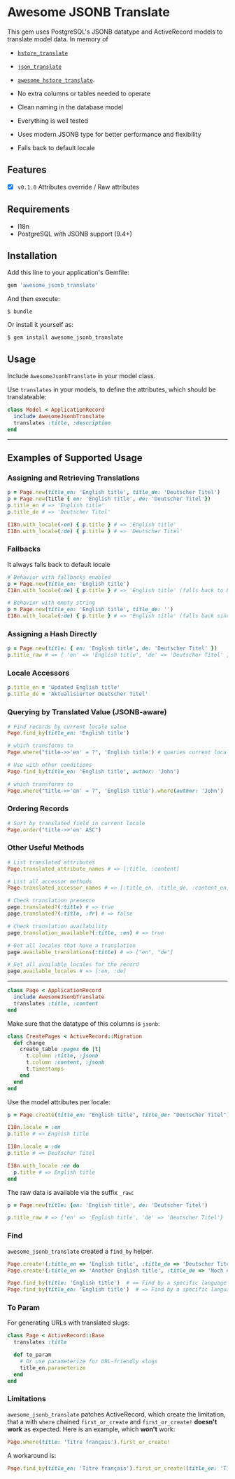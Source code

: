 # Awesome JSONB Translate

This gem uses PostgreSQL's JSONB datatype and ActiveRecord models to translate model data. In memory of
- [`hstore_translate`](https://github.com/Leadformance/hstore_translate)
- [`json_translate`](https://github.com/cfabianski/json_translate)
- [`awesome_hstore_translate`](https://github.com/openscript/awesome_hstore_translate).

- No extra columns or tables needed to operate
- Clean naming in the database model
- Everything is well tested
- Uses modern JSONB type for better performance and flexibility
- Falls back to default locale

## Features

- [x] `v0.1.0` Attributes override / Raw attributes

## Requirements

- I18n
- PostgreSQL with JSONB support (9.4+)

## Installation

Add this line to your application's Gemfile:

```ruby
gem 'awesome_jsonb_translate'
```

And then execute:

    $ bundle

Or install it yourself as:

    $ gem install awesome_jsonb_translate

## Usage

Include `AwesomeJsonbTranslate` in your model class.

Use `translates` in your models, to define the attributes, which should be translateable:


```rb
class Model < ApplicationRecord
  include AwesomeJsonbTranslate
  translates :title, :description
end
```

---

## Examples of Supported Usage

### Assigning and Retrieving Translations

```ruby
p = Page.new(title_en: 'English title', title_de: 'Deutscher Titel')
p = Page.new(title { en: 'English title', de: 'Deutscher Titel'})
p.title_en # => 'English title'
p.title_de # => 'Deutscher Titel'

I18n.with_locale(:en) { p.title } # => 'English title'
I18n.with_locale(:de) { p.title } # => 'Deutscher Titel'
```

### Fallbacks

It always falls back to default locale

```ruby
# Behavior with fallbacks enabled
p = Page.new(title_en: 'English title')
I18n.with_locale(:de) { p.title } # => 'English title' (falls back to English)

# Behavior with empty string
p = Page.new(title_en: 'English title', title_de: '')
I18n.with_locale(:de) { p.title } # => 'English title' (falls back since German is empty)
```

### Assigning a Hash Directly

```ruby
p = Page.new(title: { en: 'English title', de: 'Deutscher Titel' })
p.title_raw # => { 'en' => 'English title', 'de' => 'Deutscher Titel' }
```

### Locale Accessors

```ruby
p.title_en = 'Updated English title'
p.title_de = 'Aktualisierter Deutscher Titel'
```

### Querying by Translated Value (JSONB-aware)

```ruby
# Find records by current locale value
Page.find_by(title_en: 'English title')

# which transforms to
Page.where("title->>'en' = ?", 'English title') # queries current locale

# Use with other conditions
Page.find_by(title_en: 'English title', author: 'John')

# which transforms to
Page.where("title->>'en' = ?", 'English title').where(author: 'John')
```

### Ordering Records

```ruby
# Sort by translated field in current locale
Page.order("title->>'en' ASC")
```

### Other Useful Methods

```ruby
# List translated attributes
Page.translated_attribute_names # => [:title, :content]

# List all accessor methods
Page.translated_accessor_names # => [:title_en, :title_de, :content_en, :content_de]

# Check translation presence
page.translated?(:title) # => true
page.translated?(:title, :fr) # => false

# Check translation availability
page.translation_available?(:title, :en) # => true

# Get all locales that have a translation
page.available_translations(:title) # => ["en", "de"]

# Get all available locales for the record
page.available_locales # => [:en, :de]
```

---

```ruby
class Page < ApplicationRecord
  include AwesomeJsonbTranslate
  translates :title, :content
end
```

Make sure that the datatype of this columns is `jsonb`:

```ruby
class CreatePages < ActiveRecord::Migration
  def change
    create_table :pages do |t|
      t.column :title, :jsonb
      t.column :content, :jsonb
      t.timestamps
    end
  end
end
```

Use the model attributes per locale:

```ruby
p = Page.create(title_en: "English title", title_de: "Deutscher Titel")

I18n.locale = :en
p.title # => English title

I18n.locale = :de
p.title # => Deutscher Titel

I18n.with_locale :en do
  p.title # => English title
end
```

The raw data is available via the suffix `_raw`:

```ruby
p = Page.new(title: {en: 'English title', de: 'Deutscher Titel')

p.title_raw # => {'en' => 'English title', 'de' => 'Deutscher Titel'}
```

### Find

`awesome_jsonb_translate` created a `find_by` helper.

```ruby
Page.create!(:title_en => 'English title', :title_de => 'Deutscher Titel')
Page.create!(:title_en => 'Another English title', :title_de => 'Noch ein Deutscher Titel')

Page.find_by(title: 'English title')  # => Find by a specific language
Page.find_by(title_en: 'English title')  # => Find by a specific language
```

### To Param

For generating URLs with translated slugs:

```ruby
class Page < ActiveRecord::Base
  translates :title

  def to_param
    # Or use parameterize for URL-friendly slugs
    title_en.parameterize
  end
end
```

### Limitations

`awesome_jsonb_translate` patches ActiveRecord, which create the limitation, that a with `where` chained `first_or_create` and `first_or_create!` **doesn't work** as expected.
Here is an example, which **won't** work:

```ruby
Page.where(title: 'Titre français').first_or_create!
```

A workaround is:

```ruby
Page.find_by(title_en: 'Titre français').first_or_create!(title_en: 'Titre français')
```
